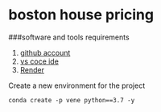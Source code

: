 # boston house pricing

###software and tools requirements

1. [github account](https://github.com/)
2. [vs coce ide](https://code.visualstudio.com/)
3. [Render](https://render.com/)

Create a new environment for the project
```
conda create -p vene python==3.7 -y
```